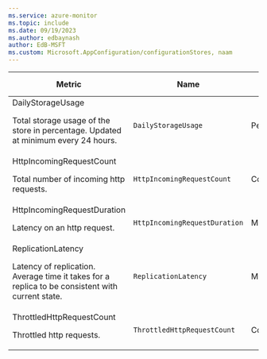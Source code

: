 ```yaml
---
ms.service: azure-monitor
ms.topic: include
ms.date: 09/19/2023
ms.author: edbaynash
author: EdB-MSFT
ms.custom: Microsoft.AppConfiguration/configurationStores, naam
---
```

  
  
|Metric|Name|Unit|Aggregation|Dimensions|Time Grains|DS Export|
|---|---|---|---|---|---|---|
|DailyStorageUsage<p><p>Total storage usage of the store in percentage. Updated at minimum every 24 hours. |`DailyStorageUsage` |Percent |Minimum, Maximum |No Dimensions|PT1M |Yes|
|HttpIncomingRequestCount<p><p>Total number of incoming http requests. |`HttpIncomingRequestCount` |Count |Total |StatusCode, Authentication, Endpoint|PT1M |Yes|
|HttpIncomingRequestDuration<p><p>Latency on an http request. |`HttpIncomingRequestDuration` |Milliseconds |Average |StatusCode, Authentication, Endpoint|PT1M |Yes|
|ReplicationLatency<p><p>Latency of replication. Average time it takes for a replica to be consistent with current state. |`ReplicationLatency` |Milliseconds |Average |Endpoint|PT1M |Yes|
|ThrottledHttpRequestCount<p><p>Throttled http requests. |`ThrottledHttpRequestCount` |Count |Total |Endpoint|PT1M |Yes|